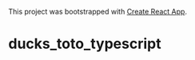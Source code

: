 This project was bootstrapped with [Create React App](https://github.com/facebookincubator/create-react-app).

# ducks_toto_typescript
